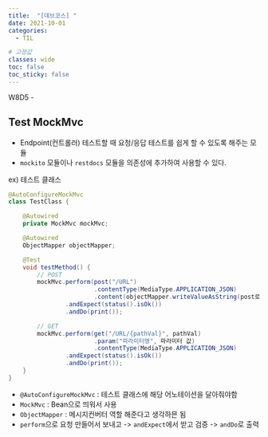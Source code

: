 ```yaml
---
title:  "[데브코스] "
date: 2021-10-01
categories: 
  - TIL

# 고정값
classes: wide
toc: false
toc_sticky: false
---
```


W8D5 -





## Test MockMvc 

- Endpoint(컨트롤러) 테스트할 때 요청/응답 테스트를 쉽게 할 수 있도록 해주는 모듈
- `mockito` 모듈이나 `restdocs` 모듈을 의존성에 추가하여 사용할 수 있다.

<div class="sub_title">ex) 테스트 클래스</div>

```java
@AutoConfigureMockMvc
class TestClass {

    @Autowired
    private MockMvc mockMvc;

    @Autowired
    ObjectMapper objectMapper;

    @Test
    void testMethod() {
        // POST
        mockMvc.perform(post("/URL")
                        .contentType(MediaType.APPLICATION_JSON)
                        .content(objectMapper.writeValueAsString(post로 넘어오는 값)))
                .andExpect(status().isOk())
                .andDo(print());

        // GET
        mockMvc.perform(get("/URL/{pathVal}", pathVal)
                        .param("파라미터명", 파라미터 값)
                        .contentType(MediaType.APPLICATION_JSON)
                .andExpect(status().isOk())
                .andDo(print());
    }
}
```

- `@AutoConfigureMockMvc` : 테스트 클래스에 해당 어노테이션을 달아줘야함
- `MockMvc` : Bean으로 띄워서 사용
- `ObjectMapper` : 메시지컨버터 역할 해준다고 생각하믄 됨
- `perform`으로 요청 만들어서 보내고 -> `andExpect`에서 받고 검증 -> `andDo`로 출력